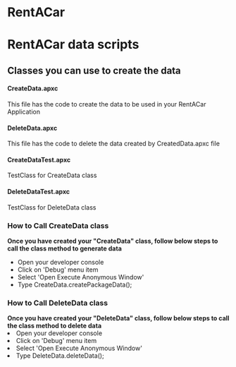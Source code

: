 # RentACar
<h1>RentACar data scripts</h1>

<h2>Classes you can use to create the data</h2>
<h4>CreateData.apxc</h4> This file has the code to create the data to be used in your RentACar Application
<h4>DeleteData.apxc</h4> This file has the code to delete the data created by CreatedData.apxc file
<h4>CreateDataTest.apxc</h4> TestClass for CreateData class
<h4>DeleteDataTest.apxc</h4> TestClass for DeleteData class

<h3>How to Call CreateData class</h3>
<strong>Once you have created your "CreateData" class, follow below steps to call the class method to generate data</strong>
<ul>
<li> Open your developer console
<li> Click on 'Debug' menu item
<li> Select 'Open Execute Anonymous Window'
<li> Type CreateData.createPackageData();
</ul>

<h3>How to Call DeleteData class</h3>
<strong>Once you have created your "DeleteData" class, follow below steps to call the class method to delete data</strong>
<li> Open your developer console</li>
<li> Click on 'Debug' menu item</li>
<li> Select 'Open Execute Anonymous Window'</li>
<li> Type DeleteData.deleteData();</li>
</ul>
